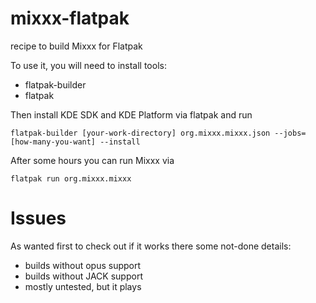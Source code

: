 # mixxx-flatpak
recipe to build Mixxx for Flatpak

To use it, you will need to install tools:
 - flatpak-builder
 - flatpak
 
Then install KDE SDK and KDE Platform via flatpak and run
````
flatpak-builder [your-work-directory] org.mixxx.mixxx.json --jobs=[how-many-you-want] --install
````

After some hours you can run Mixxx via
````
flatpak run org.mixxx.mixxx
````

# Issues
As wanted first to check out if it works there some not-done details:
- builds without opus support
- builds without JACK support
- mostly untested, but it plays
